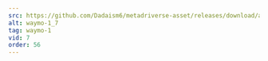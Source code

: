 ```yaml
---
src: https://github.com/Dadaism6/metadriverse-asset/releases/download/assetsv1.0.2/waymo-1_7.mp4
alt: waymo-1_7
tag: waymo-1
vid: 7
order: 56
---
```


